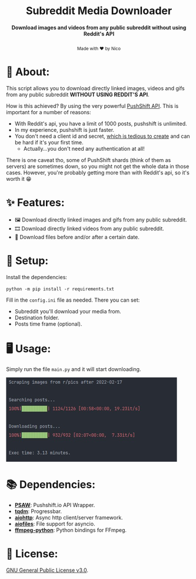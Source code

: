 <h1 align="center">Subreddit Media Downloader</h1>

<h4 align="center">Download images and videos from any public subreddit without using Reddit's API</h4>
  <p align="center">
  <sub>Made with ❤ by Nico</sub>
  </p>


# 💬 About:
This script allows you to download directly linked images, videos and gifs from any public subreddit **WITHOUT USING REDDIT'S API**.

How is this achieved? By using the very powerful [PushShift API](https://github.com/pushshift/api). This is important for a number of reasons:

* With Reddit's api, you have a limit of 1000 posts, pushshift is unlimited.
* In my experience, pushshift is just faster.
* You don't need a client id and secret, [which is tedious to create](https://praw.readthedocs.io/en/stable/getting_started/authentication.html) and can be hard if it's your first time.
  * Actually...you don't need any authentication at all!

There is one caveat tho, some of PushShift shards (think of them as servers) are sometimes down,
so you might not get the whole data in those cases. However, you're probably getting more than with Reddit's api, so it's worth it 😁  

# ✨ Features:
* 🖼️ Download directly linked images and gifs from any public subreddit.
* 🎞️ Download directly linked videos from any public subreddit.
* 📅 Download files before and/or after a certain date.

# 🔧 Setup:
Install the dependencies:

`python -m pip install -r requirements.txt`

Fill in the `config.ini` file as needed. There you can set:
    
* Subreddit you'll download your media from.
* Destination folder. 
* Posts time frame (optional).


# 🖥️ Usage:
Simply run the file `main.py` and it will start downloading.

 ![run_example](img/00.jpg)

# 📚 Dependencies:
* [**PSAW**](https://github.com/dmarx/psaw): Pushshift.io API Wrapper.
* [**tqdm**](https://github.com/tqdm/tqdm): Progressbar.
* [**aiohttp**](https://github.com/aio-libs/aiohttp): Async http client/server framework.
* [**aiofiles**](https://github.com/Tinche/aiofiles): File support for asyncio.
* [**ffmpeg-python**](https://github.com/kkroening/ffmpeg-python): Python bindings for FFmpeg.


# 📃 License:
[GNU General Public License v3.0](LICENSE).